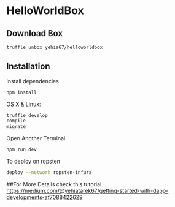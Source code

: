 # HelloWorldBox

## Download Box
```sh
truffle unbox yehia67/helloworldbox
```

## Installation

Install dependencies 
```sh
npm install
```
OS X & Linux:

```sh
truffle develop
compile
migrate
```
Open Another Terminal
```sh
npm run dev
```
To deploy on ropsten
```sh
deploy --network ropsten-infura
```
##For More Details
check this tutorial https://medium.com/@yehiatarek67/getting-started-with-dapp-developments-af7088422629
